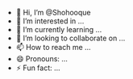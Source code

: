 - 👋 Hi, I’m @Shohooque
- 👀 I’m interested in ...
- 🌱 I’m currently learning ...
- 💞️ I’m looking to collaborate on ...
- 📫 How to reach me ...
- 😄 Pronouns: ...
- ⚡ Fun fact: ...

<!---
Shohooque/Shohooque is a ✨ special ✨ repository because its `README.md` (this file) appears on your GitHub profile.
You can click the Preview link to take a look at your changes.
--->
